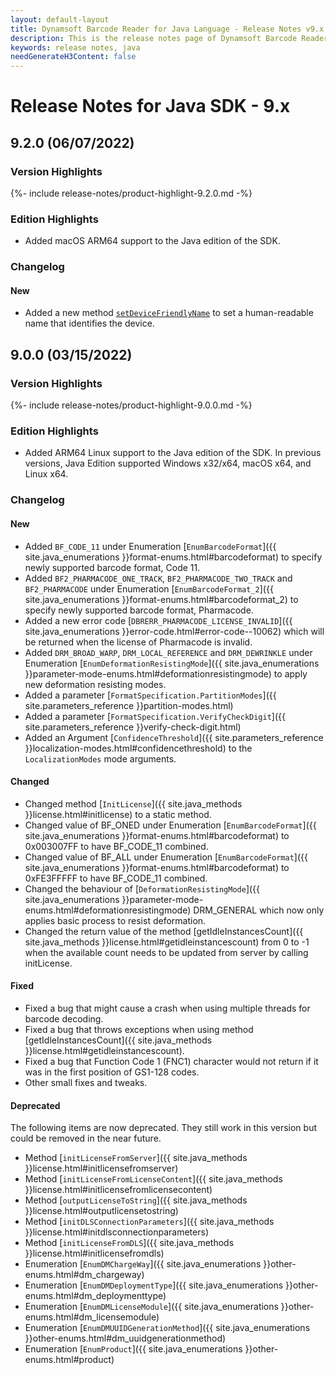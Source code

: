```yaml
---
layout: default-layout
title: Dynamsoft Barcode Reader for Java Language - Release Notes v9.x
description: This is the release notes page of Dynamsoft Barcode Reader for Java Language v9.x.
keywords: release notes, java
needGenerateH3Content: false
---
```


# Release Notes for Java SDK - 9.x

## 9.2.0 (06/07/2022)

<div class="fold-panel-prefix"></div>

### Version Highlights <i class="fa fa-caret-down"></i>

<div class="fold-panel-start"></div>

{%- include release-notes/product-highlight-9.2.0.md -%}

<div class="fold-panel-end"></div>

### Edition Highlights

- Added macOS ARM64 support to the Java edition of the SDK.

### Changelog

#### New

- Added a new method [`setDeviceFriendlyName`]({{site.java_methods}}license.html#setdevicefriendlyname) to set a human-readable name that identifies the device.

## 9.0.0 (03/15/2022)

<div class="fold-panel-prefix"></div>

### Version Highlights <i class="fa fa-caret-down"></i>

<div class="fold-panel-start"></div>

{%- include release-notes/product-highlight-9.0.0.md -%}

<div class="fold-panel-end"></div>

### Edition Highlights

- Added ARM64 Linux support to the Java edition of the SDK. In previous versions, Java Edition supported Windows x32/x64, macOS x64, and Linux x64.

### Changelog

#### New

- Added `BF_CODE_11` under Enumeration [`EnumBarcodeFormat`]({{ site.java_enumerations }}format-enums.html#barcodeformat) to specify newly supported barcode format, Code 11. 
- Added `BF2_PHARMACODE_ONE_TRACK`, `BF2_PHARMACODE_TWO_TRACK` and `BF2_PHARMACODE` under Enumeration [`EnumBarcodeFormat_2`]({{ site.java_enumerations }}format-enums.html#barcodeformat_2) to specify newly supported barcode format, Pharmacode. 
- Added a new error code [`DBRERR_PHARMACODE_LICENSE_INVALID`]({{ site.java_enumerations }}error-code.html#error-code--10062) which will be returned when the license of Pharmacode is invalid.
- Added `DRM_BROAD_WARP`, `DRM_LOCAL_REFERENCE` and `DRM_DEWRINKLE` under Enumeration [`EnumDeformationResistingMode`]({{ site.java_enumerations }}parameter-mode-enums.html#deformationresistingmode) to apply new deformation resisting modes.
- Added a parameter [`FormatSpecification.PartitionModes`]({{ site.parameters_reference }}partition-modes.html)
- Added a parameter [`FormatSpecification.VerifyCheckDigit`]({{ site.parameters_reference }}verify-check-digit.html)
- Added an Argument [`ConfidenceThreshold`]({{ site.parameters_reference }}localization-modes.html#confidencethreshold) to the `LocalizationModes` mode arguments.

#### Changed

- Changed method [`InitLicense`]({{ site.java_methods }}license.html#initlicense) to a static method.
- Changed value of BF_ONED under Enumeration [`EnumBarcodeFormat`]({{ site.java_enumerations }}format-enums.html#barcodeformat) to 0x003007FF to have BF_CODE_11 combined.
- Changed value of BF_ALL under Enumeration [`EnumBarcodeFormat`]({{ site.java_enumerations }}format-enums.html#barcodeformat) to 0xFE3FFFFF to have BF_CODE_11 combined.
- Changed the behaviour of [`DeformationResistingMode`]({{ site.java_enumerations }}parameter-mode-enums.html#deformationresistingmode) DRM_GENERAL which now only applies basic process to resist deformation.
- Changed the return value of the method [getIdleInstancesCount]({{ site.java_methods }}license.html#getidleinstancescount) from 0 to -1 when the available count needs to be updated from server by calling initLicense.


#### Fixed
- Fixed a bug that might cause a crash when using multiple threads for barcode decoding.
- Fixed a bug that throws exceptions when using method [getIdleInstancesCount]({{ site.java_methods }}license.html#getidleinstancescount).
- Fixed a bug that Function Code 1 (FNC1) character would not return if it was in the first position of GS1-128 codes.
- Other small fixes and tweaks.


#### Deprecated

The following items are now deprecated. They still work in this version but could be removed in the near future.
- Method [`initLicenseFromServer`]({{ site.java_methods }}license.html#initlicensefromserver)
- Method [`initLicenseFromLicenseContent`]({{ site.java_methods }}license.html#initlicensefromlicensecontent)
- Method [`outputLicenseToString`]({{ site.java_methods }}license.html#outputlicensetostring)
- Method [`initDLSConnectionParameters`]({{ site.java_methods }}license.html#initdlsconnectionparameters)
- Method [`initLicenseFromDLS`]({{ site.java_methods }}license.html#initlicensefromdls)
- Enumeration [`EnumDMChargeWay`]({{ site.java_enumerations }}other-enums.html#dm_chargeway)
- Enumeration [`EnumDMDeploymentType`]({{ site.java_enumerations }}other-enums.html#dm_deploymenttype)
- Enumeration [`EnumDMLicenseModule`]({{ site.java_enumerations }}other-enums.html#dm_licensemodule)
- Enumeration [`EnumDMUUIDGenerationMethod`]({{ site.java_enumerations }}other-enums.html#dm_uuidgenerationmethod)
- Enumeration [`EnumProduct`]({{ site.java_enumerations }}other-enums.html#product)


